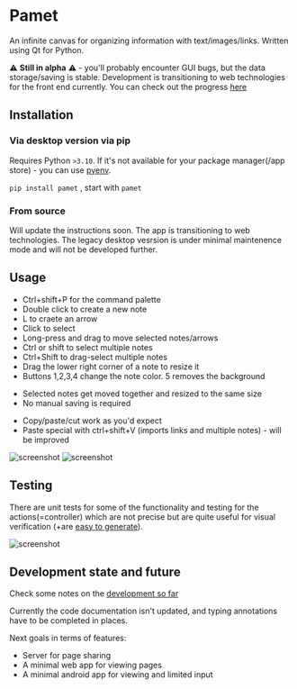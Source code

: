 # Pamet
An infinite canvas for organizing information with text/images/links. Written using Qt for Python.

⚠ **Still in alpha** ⚠ - you'll probably encounter GUI bugs, but the data storage/saving is stable. Development is transitioning to web technologies for the front end currently. You can check out the progress [here](https://github.com/users/v-ko/projects/1)

## Installation

### Via desktop version via pip
Requires Python `>3.10`. If it's not available for your package manager(/app store) - you can use [pyenv](https://github.com/pyenv/pyenv).

`pip install pamet` , start with `pamet`

### From source
Will update the instructions soon. The app is transitioning to web technologies. The legacy desktop vesrsion is under minimal maintenence mode and will not be developed further.

## Usage
- Ctrl+shift+P for the command palette
- Double click to create a new note
- L to craete an arrow
- Click to select
- Long-press and drag to move selected notes/arrows
- Ctrl or shift to select multiple notes
- Ctrl+Shift to drag-select multiple notes
- Drag the lower right corner of a note to resize it
- Buttons 1,2,3,4 change the note color. 5 removes the background
* Selected notes get moved together and resized to the same size
* No manual saving is required
- Copy/paste/cut work as you'd expect
- Paste special with ctrl+shift+V (imports links and multiple notes) - will be improved

![screenshot](https://misli.org/static/presentation/pamet_demo_page_screenshot.png)
![screenshot](https://misli.org/static/presentation/pamet_demo.gif)

## Testing
There are unit tests for some of the functionality and testing for the actions(=controller) which are not precise but are quite useful for visual verification (+are [easy to generate](tests/actions/new_test_HOW_TO.md)).

![screenshot](http://misli.org/static/presentation/pamet_test_suite_demo.gif)

## Development state and future
Check some notes on the [development so far](development-history.md)

Currently the code documentation isn't updated, and typing annotations have to be completed in places.

Next goals in terms of features:
- Server for page sharing
- A minimal web app for viewing pages
- A minimal android app for viewing and limited input
